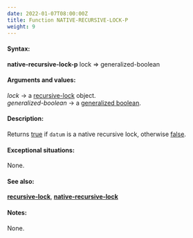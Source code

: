 ```yaml
---
date: 2022-01-07T08:00:00Z
title: Function NATIVE-RECURSIVE-LOCK-P
weight: 9
---
```


#### Syntax:

**native-recursive-lock-p** lock => generalized-boolean

#### Arguments and values:

*lock* -> a [recursive-lock](../recursive-lock) object.\
*generalized-boolean* -> a [generalized
boolean](http://www.lispworks.com/documentation/HyperSpec/Body/26_glo_g.htm#generalized_boolean).

#### Description:

Returns
[true](http://www.lispworks.com/documentation/HyperSpec/Body/26_glo_t.htm#true)
if `datum` is a native recursive lock, otherwise
[false](http://www.lispworks.com/documentation/HyperSpec/Body/26_glo_f.htm#false).

#### Exceptional situations:

None.

#### See also:

[**recursive-lock**](../recursive-lock),
[**native-recursive-lock**](../native-recursive-lock)

#### Notes:

None.
